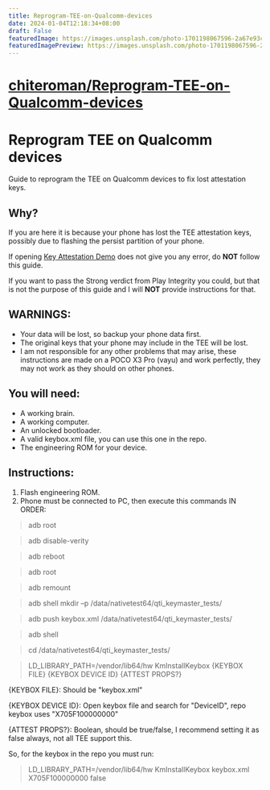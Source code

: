 ```yaml
---
title: Reprogram-TEE-on-Qualcomm-devices
date: 2024-01-04T12:18:34+08:00
draft: False
featuredImage: https://images.unsplash.com/photo-1701198067596-2a67e93c9372?ixid=M3w0NjAwMjJ8MHwxfHJhbmRvbXx8fHx8fHx8fDE3MDQzNDE3NjV8&ixlib=rb-4.0.3
featuredImagePreview: https://images.unsplash.com/photo-1701198067596-2a67e93c9372?ixid=M3w0NjAwMjJ8MHwxfHJhbmRvbXx8fHx8fHx8fDE3MDQzNDE3NjV8&ixlib=rb-4.0.3
---
```


# [chiteroman/Reprogram-TEE-on-Qualcomm-devices](https://github.com/chiteroman/Reprogram-TEE-on-Qualcomm-devices)

# Reprogram TEE on Qualcomm devices
Guide to reprogram the TEE on Qualcomm devices to fix lost attestation keys.

## Why?

If you are here it is because your phone has lost the TEE attestation keys, possibly due to flashing the persist partition of your phone.

If opening [Key Attestation Demo](https://github.com/vvb2060/KeyAttestation) does not give you any error, do **NOT** follow this guide.

If you want to pass the Strong verdict from Play Integrity you could, but that is not the purpose of this guide and I will **NOT** provide instructions for that.

## WARNINGS:

- Your data will be lost, so backup your phone data first.
- The original keys that your phone may include in the TEE will be lost.
- I am not responsible for any other problems that may arise, these instructions are made on a POCO X3 Pro (vayu) and work perfectly, they may not work as they should on other phones.

## You will need:

- A working brain.
- A working computer.
- An unlocked bootloader.
- A valid keybox.xml file, you can use this one in the repo.
- The engineering ROM for your device.

## Instructions:

1. Flash engineering ROM.
2. Phone must be connected to PC, then execute this commands IN ORDER:

> adb root

> adb disable-verity

> adb reboot

> adb root

> adb remount


> adb shell mkdir –p /data/nativetest64/qti_keymaster_tests/

> adb push keybox.xml /data/nativetest64/qti_keymaster_tests/

> adb shell

> cd /data/nativetest64/qti_keymaster_tests/

> LD_LIBRARY_PATH=/vendor/lib64/hw KmInstallKeybox {KEYBOX FILE} {KEYBOX DEVICE ID} {ATTEST PROPS?}

{KEYBOX FILE}: Should be "keybox.xml"

{KEYBOX DEVICE ID}: Open keybox file and search for "DeviceID", repo keybox uses "X705F100000000"

{ATTEST PROPS?}: Boolean, should be true/false, I recommend setting it as false always, not all TEE support this.

So, for the keybox in the repo you must run:

> LD_LIBRARY_PATH=/vendor/lib64/hw KmInstallKeybox keybox.xml X705F100000000 false